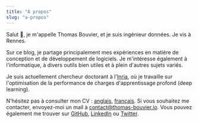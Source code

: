 ```yaml
---
title: "À propos"
slug: "a-propos"
---
```


Salut 👋, je m'appelle Thomas Bouvier, et je suis ingénieur données. Je vis à Rennes.

Sur ce blog, je partage principalement mes expériences en matière de conception et de développement de logiciels. Je m'intéresse également à l'informatique, à divers outils bien utiles et à plein d'autres sujets variés.

Je suis actuellement chercheur doctorant à l'[Inria](https://www.inria.fr/), où je travaille sur l'optimisation de la performance de charges d'apprentissage profond (deep learning).

N'hésitez pas à consulter mon CV : [anglais](/resume/resume_thomas_bouvier.pdf), [français](/resume/cv_thomas_bouvier.pdf). Si vous souhaitez me contacter, envoyez-moi un mail à [contact@thomas-bouvier.io](mailto:contact@thomas-bouvier.io). Vous pouvez également me trouver sur [GitHub](https://github.com/thomas-bouvier), [LinkedIn](https://www.linkedin.com/in/thomas-bouvier/) ou [Twitter](https://twitter.com/tbouvier_).
